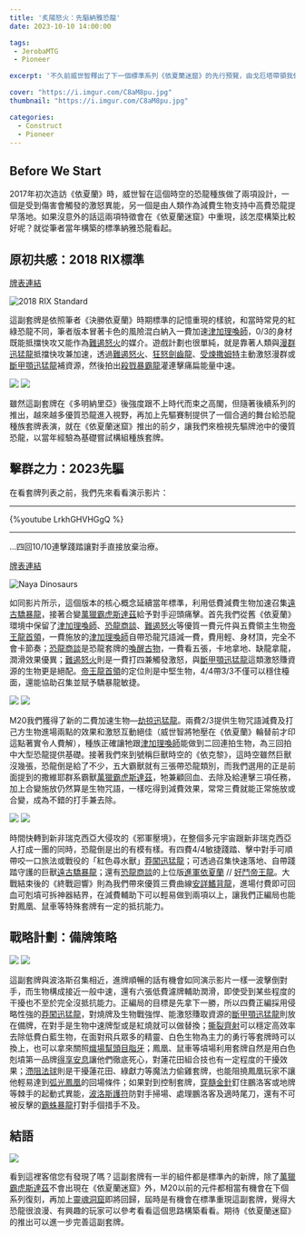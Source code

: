 ```yaml
---
title: '炙陽怒火：先驅納雅恐龍'
date: 2023-10-10 14:00:00

tags: 
 - JerobaMTG
 - Pioneer

excerpt: '不久前威世智釋出了下一個標準系列《依夏蘭迷窟》的先行預覽，由戈厄塔帶領我們回到恐龍初次種族化的時空。機會難得，就讓我們用先驅納雅恐龍來聊聊未來標準恐龍套牌的可能構築方向。'

cover: "https://i.imgur.com/C8aM8pu.jpg"
thumbnail: "https://i.imgur.com/C8aM8pu.jpg"

categories:
  - Construct
  - Pioneer
---
```


## Before We Start

2017年初次造訪《依夏蘭》時，威世智在這個時空的恐龍種族做了兩項設計，一個是受到傷害會觸發的激怒異能，另一個是由人類作為減費生物支持中高費恐龍提早落地。如果沒意外的話這兩項特徵會在《依夏蘭迷窟》中重現，該怎麼構築比較好呢？就從筆者當年構築的標準納雅恐龍看起。

## 原初共感：2018 RIX標準

[牌表連結](https://www.mtggoldfish.com/deck/5888647#paper)

![2018 RIX Standard](https://i.imgur.com/WHrUHTE.png)

這副套牌是依照筆者《決勝依夏蘭》時期標準的記憶重現的樣貌，和當時常見的紅綠恐龍不同，筆者版本冒著卡色的風險混白納入一費加速[津加理喚師](https://cards.scryfall.io/large/front/0/8/0891e6ef-9266-4bb9-bab7-307fde9a23c9.jpg)，0/3的身材既能抵擋快攻又能作為[難遏怒火](https://cards.scryfall.io/large/front/6/e/6e153086-3d49-4074-99b4-af54a21de822.jpg)的媒介。遊戲計劃也很單純，就是靠著人類與[漫群迅猛龍](https://cards.scryfall.io/large/front/8/5/852e6d19-eddb-459e-8b72-c50bda2af366.jpg)抵擋快攻兼加速，透過[難遏怒火](https://cards.scryfall.io/large/front/6/e/6e153086-3d49-4074-99b4-af54a21de822.jpg)、[狂怒劍齒龍](https://cards.scryfall.io/large/front/1/7/171011e9-cead-4ff0-a141-7d373e13dc53.jpg)、[受煉撒姆特](https://cards.scryfall.io/large/front/1/2/128032c2-9dc8-4695-b555-e57f22d373d0.jpg)主動激怒漫群或[斷甲顎迅猛龍](https://cards.scryfall.io/large/front/5/5/555ca308-09f4-43fd-9d42-48b70c00ce91.jpg)補資源，然後拍出[殺戮暴霸龍](https://cards.scryfall.io/large/front/b/7/b7af8342-09a0-465d-93ab-9f740a7667b5.jpg)灌連擊痛扁能量中速。

![](https://i.imgur.com/82b57zt.png)
![](https://i.imgur.com/KdqiFCp.png)

雖然這副套牌在《多明納里亞》後強度跟不上時代而束之高閣，但隨著後續系列的推出，越來越多優質恐龍進入視野，再加上先驅賽制提供了一個合適的舞台給恐龍種族套牌表演，就在《依夏蘭迷窟》推出的前夕，讓我們來檢視先驅牌池中的優質恐龍，以當年經驗為基礎嘗試構組種族套牌。


## 擊群之力：2023先驅

在看套牌列表之前，我們先來看看演示影片：

---------------------------------

{%youtube LrkhGHVHGgQ %}

---------------------------------

…四回10/10連擊踐踏讓對手直接放棄治療。


[牌表連結](https://www.mtggoldfish.com/deck/5644430#paper)

![Naya Dinosaurs](https://i.imgur.com/mJy7Jha.png)

如同影片所示，這個版本的核心概念延續當年標準，利用低費減費生物加速召集[遠古驕暴龍](https://cards.scryfall.io/large/front/6/8/687d3261-dfbf-4c49-986f-20117b7ab5e7.jpg)，接著合變[萬獵霸虎斯達茲](https://cards.scryfall.io/large/front/7/e/7ea65011-233b-44d1-95ec-305abfda8f34.jpg)給予對手迎頭痛擊。首先我們從舊《依夏蘭》環境中保留了[津加理喚師](https://cards.scryfall.io/large/front/0/8/0891e6ef-9266-4bb9-bab7-307fde9a23c9.jpg)、[恐龍商談](https://cards.scryfall.io/large/front/e/c/ec209386-fd27-45ba-8b27-e73e29dc6daf.jpg)、[難遏怒火](https://cards.scryfall.io/large/front/6/e/6e153086-3d49-4074-99b4-af54a21de822.jpg)等優質一費元件與五費領主生物[帝王龍首領](https://cards.scryfall.io/large/front/9/1/91a3784c-1c1f-4f30-af62-04ae946ecdd1.jpg)，一費施放的[津加理喚師](https://cards.scryfall.io/large/front/0/8/0891e6ef-9266-4bb9-bab7-307fde9a23c9.jpg)自帶恐龍咒語減一費，費用輕、身材頂，完全不會卡節奏；[恐龍商談](https://cards.scryfall.io/large/front/e/c/ec209386-fd27-45ba-8b27-e73e29dc6daf.jpg)是恐龍套牌的[喚醒古物](https://cards.scryfall.io/large/front/9/b/9b0ef635-3642-484a-beb9-d977e6cca9aa.jpg)，一費看五張，卡地拿地、缺龍拿龍，潤滑效果優異；[難遏怒火](https://cards.scryfall.io/large/front/6/e/6e153086-3d49-4074-99b4-af54a21de822.jpg)則是一費打四兼觸發激怒，與[斷甲顎迅猛龍](https://cards.scryfall.io/large/front/5/5/555ca308-09f4-43fd-9d42-48b70c00ce91.jpg)這類激怒賺資源的生物更是絕配。[帝王龍首領](https://cards.scryfall.io/large/front/9/1/91a3784c-1c1f-4f30-af62-04ae946ecdd1.jpg)的定位則是中堅生物，4/4帶3/3不僅可以穩住檯面，還能協助召集並賦予驕暴龍敏捷。

![](https://i.imgur.com/lz8HNB7.png)
![](https://i.imgur.com/fBIaTpG.png)

M20我們獲得了新的二費加速生物—[劫掠迅猛龍](https://cards.scryfall.io/large/front/f/5/f57f170e-9850-4067-ad4d-a44245f9e21d.jpg)。兩費2/3提供生物咒語減費及打己方生物進場兩點的效果和激怒互動絕佳（威世智將牠壓在《依夏蘭》輪替前才印這點著實令人費解），種族正確讓牠跟[津加理喚師](https://cards.scryfall.io/large/front/0/8/0891e6ef-9266-4bb9-bab7-307fde9a23c9.jpg)能做到二回連拍生物，為三回拍中大型恐龍提供基礎。接著我們來到號稱巨獸時空的《依克黎》，這時空雖然巨獸沒幾張，恐龍倒是給了不少，五大霸獸就有三張帶恐龍類別，而我們選用的正是前面提到的撒維耶群系霸獸[萬獵霸虎斯達茲](https://cards.scryfall.io/large/front/7/e/7ea65011-233b-44d1-95ec-305abfda8f34.jpg)，牠兼顧回血、去除及給連擊三項任務，加上合變施放仍然算是生物咒語，一樣吃得到減費效果，常常三費就能正常施放或合變，成為不錯的打手兼去除。

![](https://i.imgur.com/5GUDS2d.png)
![](https://i.imgur.com/Ms7gOGN.png)

時間快轉到新非瑞克西亞大侵攻的《邪軍壓境》，在整個多元宇宙跟新非瑞克西亞人打成一團的同時，恐龍倒是出的有模有樣。有四費4/4敏捷踐踏、擊中對手可順帶咬一口旅法或戰役的「紅色尋水獸」[莽闖迅猛龍](https://cards.scryfall.io/large/front/6/4/64b80ddb-ce55-4ebc-b587-77843abc8bad.jpg)；可透過召集快速落地、自帶踐踏守護的巨獸[遠古驕暴龍](https://cards.scryfall.io/large/front/6/8/687d3261-dfbf-4c49-986f-20117b7ab5e7.jpg)；還有[恐龍商談](https://cards.scryfall.io/large/front/e/c/ec209386-fd27-45ba-8b27-e73e29dc6daf.jpg)的上位版[進軍依夏蘭](https://cards.scryfall.io/large/front/f/a/fa20fc16-e106-4953-ace4-5ac9c7fec97b.jpg) // [好鬥帝王龍](https://cards.scryfall.io/large/back/f/a/fa20fc16-e106-4953-ace4-5ac9c7fec97b.jpg)。大戰結束後的《終戰迴響》則為我們帶來優質三費曲線[安詳鰭背龍](https://cards.scryfall.io/large/front/5/b/5b647377-d47e-4630-8ccc-933ef6127880.jpg)，進場付費即可回血可剋墳可拆神器結界，在減費輔助下可以輕易做到兩項以上，讓我們正編局也能對鳳凰、鼠車等特殊套牌有一定的抵抗能力。


## 戰略計劃：備牌策略

![](https://i.imgur.com/tKjBQbN.png)
![](https://i.imgur.com/3wnEf6m.png)

這副套牌與波洛斯召集相近，進牌順暢的話有機會如同演示影片一樣一波擊倒對手，而生物構成接近一般中速，還有六張低費濾牌輔助潤滑，即使受到某些程度的干擾也不至於完全沒抵抗能力。正編局的目標是先拿下一勝，所以四費正編採用侵略性強的[莽闖迅猛龍](https://cards.scryfall.io/large/front/6/4/64b80ddb-ce55-4ebc-b587-77843abc8bad.jpg)，對燒牌及生物戰強悍、能激怒賺取資源的[斷甲顎迅猛龍](https://cards.scryfall.io/large/front/5/5/555ca308-09f4-43fd-9d42-48b70c00ce91.jpg)則放在備牌，在對手是生物中速牌型或是紅燒就可以做替換；[撕裂齊射](https://cards.scryfall.io/large/front/6/7/67e63d10-17e5-4dcd-9721-b54f341e33c1.jpg)可以穩定高效率去除低費白藍生物，在面對飛兵眾多的精靈、白色生物為主力的勇行等套牌時可以換上，也可以拿來關照[熾場幫頭目脂牙](https://cards.scryfall.io/large/front/5/6/56e29714-0eca-4f56-8f06-99b9cc926fbf.jpg)；鳳凰、鼠車等墳場利用套牌自然是用白色剋墳第一品牌[得享安息](https://cards.scryfall.io/large/front/7/d/7d8c6e22-f0ca-45bc-b251-f195feb28361.jpg)讓他們徹底死心，對蓮花田組合技也有一定程度的干擾效果；[滯阻法球](https://cards.scryfall.io/large/front/c/f/cf3349de-7072-4b6d-8d5a-9c7bb3726fe1.jpg)則是干擾蓮花田、綠獻力等魔法力偷雞套牌，也能阻撓鳳凰玩家不讓他輕易達到[弧光鳳凰](https://cards.scryfall.io/large/front/a/1/a151f204-f3a6-4241-8ff7-a6ddf757e9db.jpg)的回場條件；如果對到控制套牌，[穿髓金針](https://cards.scryfall.io/large/front/e/f/ef4ecff2-49e9-468f-81f0-5acb596055a4.jpg)釘住鵬洛客或地牌等棘手的起動式異能，[波洛斯護符](https://cards.scryfall.io/large/front/9/2/925eea4b-1660-49b5-80ee-094b490f7ef8.jpg)防對手掃場、處理鵬洛客及適時尾刀，還有不可被反擊的[霸蛛暴龍](https://cards.scryfall.io/large/front/0/f/0fb52b44-da5f-4f7a-a6c2-7924b855e051.jpg)打對手個措手不及。


## 結語

![](https://i.imgur.com/S6sNfEp.png)

看到這裡客倌您有發現了嗎？這副套牌有一半的組件都是標準內的新牌，除了[萬獵霸虎斯達茲](https://cards.scryfall.io/large/front/7/e/7ea65011-233b-44d1-95ec-305abfda8f34.jpg)不會出現在《依夏蘭迷窟》外，M20以前的元件都相當有機會在下個系列復刻，再加上[靈魂洞窟](https://cards.scryfall.io/large/front/3/9/3977a2f0-5949-460a-aab4-2e79d7aa031d.jpg)即將回歸，屆時是有機會在標準重現這副套牌，覺得大恐龍很浪漫、有興趣的玩家可以參考看看這個思路構築看看。期待《依夏蘭迷窟》的推出可以進一步完善這副套牌。

